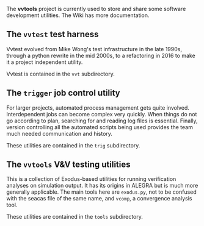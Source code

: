 The __vvtools__ project is currently used to store and share some software
development utilities.  The Wiki has more documentation.

## The `vvtest` test harness

Vvtest evolved from Mike Wong's test
infrastructure in the late 1990s, through a python rewrite in the
mid 2000s, to a refactoring in 2016 to make it a project independent
utility.

Vvtest is contained in the `vvt` subdirectory.

## The `trigger` job control utility

For larger projects, automated process management gets quite involved.
Interdependent jobs can become complex very quickly.
When things do not go according to plan, searching for and reading log files is
essential.  Finally, version controlling all the automated scripts being used
provides the team much needed communication and history.

These utilities are contained in the `trig` subdirectory.

## The `vvtools` V&V testing utilities

This is a collection of Exodus-based utilities for running verification analyses
on simulation output. It has its origins in ALEGRA but is much more generally
applicable. The main tools here are `exodus.py`, not to be confused with the 
seacas file of the same name, and `vcomp`, a convergence analysis tool.

These utilities are contained in the `tools` subdirectory. 
